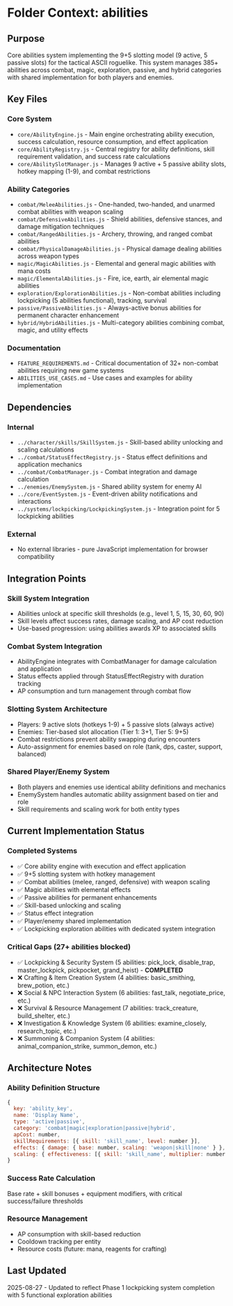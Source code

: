 # Folder Context: abilities

## Purpose
Core abilities system implementing the 9+5 slotting model (9 active, 5 passive slots) for the tactical ASCII roguelike. This system manages 385+ abilities across combat, magic, exploration, passive, and hybrid categories with shared implementation for both players and enemies.

## Key Files

### Core System
- `core/AbilityEngine.js` - Main engine orchestrating ability execution, success calculation, resource consumption, and effect application
- `core/AbilityRegistry.js` - Central registry for ability definitions, skill requirement validation, and success rate calculations  
- `core/AbilitySlotManager.js` - Manages 9 active + 5 passive ability slots, hotkey mapping (1-9), and combat restrictions

### Ability Categories  
- `combat/MeleeAbilities.js` - One-handed, two-handed, and unarmed combat abilities with weapon scaling
- `combat/DefensiveAbilities.js` - Shield abilities, defensive stances, and damage mitigation techniques
- `combat/RangedAbilities.js` - Archery, throwing, and ranged combat abilities
- `combat/PhysicalDamageAbilities.js` - Physical damage dealing abilities across weapon types
- `magic/MagicAbilities.js` - Elemental and general magic abilities with mana costs
- `magic/ElementalAbilities.js` - Fire, ice, earth, air elemental magic abilities
- `exploration/ExplorationAbilities.js` - Non-combat abilities including lockpicking (5 abilities functional), tracking, survival
- `passive/PassiveAbilities.js` - Always-active bonus abilities for permanent character enhancement
- `hybrid/HybridAbilities.js` - Multi-category abilities combining combat, magic, and utility effects

### Documentation
- `FEATURE_REQUIREMENTS.md` - Critical documentation of 32+ non-combat abilities requiring new game systems
- `ABILITIES_USE_CASES.md` - Use cases and examples for ability implementation

## Dependencies

### Internal
- `../character/skills/SkillSystem.js` - Skill-based ability unlocking and scaling calculations
- `../combat/StatusEffectRegistry.js` - Status effect definitions and application mechanics  
- `../combat/CombatManager.js` - Combat integration and damage calculation
- `../enemies/EnemySystem.js` - Shared ability system for enemy AI
- `../core/EventSystem.js` - Event-driven ability notifications and interactions
- `../systems/lockpicking/LockpickingSystem.js` - Integration point for 5 lockpicking abilities

### External
- No external libraries - pure JavaScript implementation for browser compatibility

## Integration Points

### Skill System Integration
- Abilities unlock at specific skill thresholds (e.g., level 1, 5, 15, 30, 60, 90)
- Skill levels affect success rates, damage scaling, and AP cost reduction
- Use-based progression: using abilities awards XP to associated skills

### Combat System Integration  
- AbilityEngine integrates with CombatManager for damage calculation and application
- Status effects applied through StatusEffectRegistry with duration tracking
- AP consumption and turn management through combat flow

### Slotting System Architecture
- Players: 9 active slots (hotkeys 1-9) + 5 passive slots (always active)
- Enemies: Tier-based slot allocation (Tier 1: 3+1, Tier 5: 9+5) 
- Combat restrictions prevent ability swapping during encounters
- Auto-assignment for enemies based on role (tank, dps, caster, support, balanced)

### Shared Player/Enemy System
- Both players and enemies use identical ability definitions and mechanics
- EnemySystem handles automatic ability assignment based on tier and role
- Skill requirements and scaling work for both entity types

## Current Implementation Status

### Completed Systems
- ✅ Core ability engine with execution and effect application
- ✅ 9+5 slotting system with hotkey management
- ✅ Combat abilities (melee, ranged, defensive) with weapon scaling
- ✅ Magic abilities with elemental effects
- ✅ Passive abilities for permanent enhancements
- ✅ Skill-based unlocking and scaling
- ✅ Status effect integration
- ✅ Player/enemy shared implementation
- ✅ Lockpicking exploration abilities with dedicated system integration

### Critical Gaps (27+ abilities blocked)
- ✅ Lockpicking & Security System (5 abilities: pick_lock, disable_trap, master_lockpick, pickpocket, grand_heist) - **COMPLETED**
- ❌ Crafting & Item Creation System (4 abilities: basic_smithing, brew_potion, etc.) 
- ❌ Social & NPC Interaction System (6 abilities: fast_talk, negotiate_price, etc.)
- ❌ Survival & Resource Management (7 abilities: track_creature, build_shelter, etc.)
- ❌ Investigation & Knowledge System (6 abilities: examine_closely, research_topic, etc.)
- ❌ Summoning & Companion System (4 abilities: animal_companion_strike, summon_demon, etc.)

## Architecture Notes

### Ability Definition Structure
```javascript
{
  key: 'ability_key',
  name: 'Display Name', 
  type: 'active|passive',
  category: 'combat|magic|exploration|passive|hybrid',
  apCost: number,
  skillRequirements: [{ skill: 'skill_name', level: number }],
  effects: { damage: { base: number, scaling: 'weapon|skill|none' } },
  scaling: { effectiveness: [{ skill: 'skill_name', multiplier: number }] }
}
```

### Success Rate Calculation
Base rate + skill bonuses + equipment modifiers, with critical success/failure thresholds

### Resource Management  
- AP consumption with skill-based reduction
- Cooldown tracking per entity
- Resource costs (future: mana, reagents for crafting)

## Last Updated
2025-08-27 - Updated to reflect Phase 1 lockpicking system completion with 5 functional exploration abilities